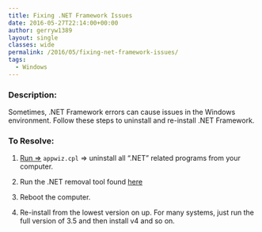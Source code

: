 ```yaml
---
title: Fixing .NET Framework Issues
date: 2016-05-27T22:14:00+00:00
author: gerryw1389
layout: single
classes: wide
permalink: /2016/05/fixing-net-framework-issues/
tags:
  - Windows
---
```

<!--more-->

### Description:

Sometimes, .NET Framework errors can cause issues in the Windows environment. Follow these steps to uninstall and re-install .NET Framework.

### To Resolve:

1. [Run =>](https://automationadmin.com/2016/05/command-prompt-overview/) `appwiz.cpl` => uninstall all &#8220;.NET&#8221; related programs from your computer.

2. Run the .NET removal tool found [here](https://blogs.msdn.microsoft.com/) 

3. Reboot the computer.

4. Re-install from the lowest version on up. For many systems, just run the full version of 3.5 and then install v4 and so on.